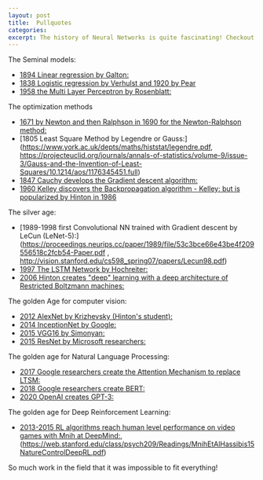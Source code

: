 ```yaml
---
layout: post
title:  Pullquotes
categories: 
excerpt: The history of Neural Networks is quite fascinating! Checkout some of the impressive worls !
---
```



The Seminal models: 
- [1894 Linear regression by Galton:](https://galton.org/books/natural-inheritance/pdf/galton-nat-inh-1up-clean.pdf)
- [1838 Logistic regression by Verhulst](https://books.google.com/books?id=8GsEAAAAYAAJ&printsec=frontcover#v=onepage&q&f=false)[ and 1920 by Pear](http://math.bu.edu/people/mak/MA565/Pearl_Reed_PNAS_1920.pdf)
- [1958 the Multi Layer Perceptron by Rosenblatt:](https://citeseerx.ist.psu.edu/viewdoc/download?doi=10.1.1.335.3398&rep=rep1&type=pdf)

The optimization methods
- [1671 by Newton and then Ralphson in 1690 for the Newton-Ralphson method:](https://archive.org/details/bub_gb_4nlbAAAAQAAJ/mode/2up)
- [1805 Least Square Method by Legendre or Gauss:](https://www.york.ac.uk/depts/maths/histstat/legendre.pdf, https://projecteuclid.org/journals/annals-of-statistics/volume-9/issue-3/Gauss-and-the-Invention-of-Least-Squares/10.1214/aos/1176345451.full)
- [1847 Cauchy develops the Gradient descent algorithm:](https://cs.uwaterloo.ca/~y328yu/classics/cauchy-en.pdf)
- [1960 Kelley discovers the Backpropagation algorithm - Kelley:](https://www.gwern.net/docs/statistics/decision/1960-kelley.pdf)[ but is popularized by Hinton in 1986](https://www.iro.umontreal.ca/~vincentp/ift3395/lectures/backprop_old.pdf) 

The silver age: 
- [1989-1998 first Convolutional NN trained with Gradient descent by LeCun (LeNet-5):](https://proceedings.neurips.cc/paper/1989/file/53c3bce66e43be4f209556518c2fcb54-Paper.pdf , http://vision.stanford.edu/cs598_spring07/papers/Lecun98.pdf)
- [1997 The LSTM Network by Hochreiter:](http://www.bioinf.jku.at/publications/older/2604.pdf)
- [2006 Hinton creates "deep" learning with a deep architecture of Restricted Boltzmann machines:](http://www.cs.toronto.edu/~hinton/absps/fastnc.pdf)

The golden Age for computer vision:
- [2012 AlexNet by Krizhevsky (Hinton's student):](https://proceedings.neurips.cc/paper/2012/file/c399862d3b9d6b76c8436e924a68c45b-Paper.pdf)
- [2014 InceptionNet by Google:](https://arxiv.org/pdf/1409.4842v1.pdf)
- [2015 VGG16 by Simonyan:](https://arxiv.org/pdf/1409.1556.pdf)
- [2015 ResNet by Microsoft researchers:](https://arxiv.org/pdf/1512.03385.pdf)

The golden age for Natural Language Processing:
- [2017 Google researchers create the Attention Mechanism to replace LTSM:](https://arxiv.org/abs/1706.03762)
- [2018 Google researchers create BERT:](https://arxiv.org/pdf/1810.04805.pdf)
- [2020 OpenAI creates GPT-3:](https://arxiv.org/pdf/2005.14165.pdf)

The golden age for Deep Reinforcement Learning:
- [2013-2015 RL algorithms reach human level performance on video games with Mnih at DeepMind:](https://www.cs.toronto.edu/~vmnih/docs/dqn.pdf), (https://web.stanford.edu/class/psych209/Readings/MnihEtAlHassibis15NatureControlDeepRL.pdf) 

So much work in the field that it was impossible to fit everything! 

